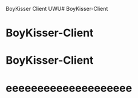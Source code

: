 BoyKisser Client UWU# BoyKisser-Client
# BoyKisser-Client
# BoyKisser-Client
# eeeeeeeeeeeeeeeeeeee
